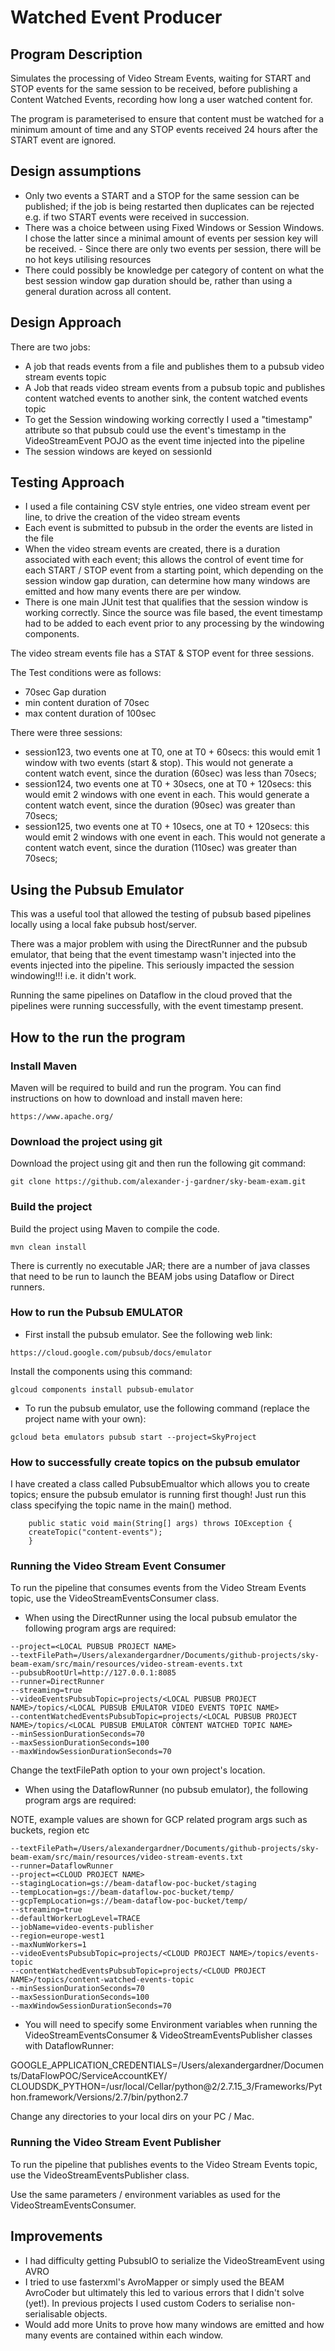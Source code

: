 # Watched Event Producer 

## Program Description

Simulates the processing of Video Stream Events, waiting for START and STOP events for the same session to be received, before publishing a Content Watched Events, recording how long a user watched content for.

The program is parameterised to ensure that content must be watched for a minimum amount of time and any STOP events received 24 hours after the START event are ignored.


## Design assumptions

- Only two events a START and a STOP for the same session can be published; if the job is being restarted then duplicates can be rejected e.g. if two START events were received in succession.
- There was a choice between using Fixed Windows or Session Windows. I chose the latter since a minimal amount of events per session key will be received. - Since there are only two events per session, there will be no hot keys utilising resources
- There could possibly be knowledge per category of content on what the best session window gap duration should be, rather than using a general duration across all content.


## Design Approach

There are two jobs:

- A job that reads events from a file and publishes them to a pubsub video stream events topic
- A Job that reads video stream events from a pubsub topic and publishes content watched events to another sink, the content watched events topic
- To get the Session windowing working correctly I used a "timestamp" attribute so that pubsub could use the event's timestamp in the VideoStreamEvent POJO as the event time injected into the pipeline
- The session windows are keyed on sessionId


## Testing Approach

- I used a file containing CSV style entries, one video stream event per line, to drive the creation of the video stream events
- Each event is submitted to pubsub in the order the events are listed in the file
- When the video stream events are created, there is a duration associated with each event; this allows the control of event time for each START / STOP event from a starting point, which depending on the session window gap duration, can determine how many windows are emitted and how many events there are per window. 
- There is one main JUnit test that qualifies that the session window is working correctly. Since the source was file based, the event timestamp had to be added to each event prior to any processing by the windowing components.

The video stream events file has a STAT & STOP event for three sessions.

The Test conditions were as follows:

- 70sec Gap duration
- min content duration of 70sec
- max content duration of 100sec

There were three sessions:

- session123, two events one at T0, one at T0 + 60secs: this would emit 1 window with two events (start & stop). This would not generate a content watch event, since the duration (60sec) was less than 70secs;
- session124, two events one at T0 + 30secs, one at T0 + 120secs: this would emit 2 windows with one event in each. This would generate a content watch event, since the duration (90sec) was greater than 70secs;
- session125, two events one at T0 + 10secs, one at T0 + 120secs: this would emit 2 windows with one event in each. This would not generate a content watch event, since the duration (110sec) was greater than 70secs;



## Using the Pubsub Emulator

This was a useful tool that allowed the testing of pubsub based pipelines locally using a local fake pubsub host/server.

There was a major problem with using the DirectRunner and the pubsub emulator, that being that the event timestamp wasn't injected into the events injected into the pipeline. This seriously impacted the session windowing!!! i.e. it didn't work.

Running the same pipelines on Dataflow in the cloud proved that the pipelines were running successfully, with the event timestamp present.



## How to the run the program

### Install Maven

Maven will be required to build and run the program. You can find instructions on how to download and install maven here: 

```
https://www.apache.org/
```


### Download the project using git

Download the project using git and then run the following git command:
```
git clone https://github.com/alexander-j-gardner/sky-beam-exam.git
```


### Build the project

Build the project using Maven to compile the code.

```
mvn clean install
```

There is currently no executable JAR; there are a number of java classes that need to be run to launch the BEAM jobs using Dataflow or Direct runners.


### How to run the Pubsub EMULATOR

- First install the pubsub emulator. See the following web link:

```
https://cloud.google.com/pubsub/docs/emulator
```

Install the components using this command:

```
glcoud components install pubsub-emulator
```

- To run the pubsub emulator, use the following command (replace the project name with your own):

```
gcloud beta emulators pubsub start --project=SkyProject
```

### How to successfully create topics on the pubsub emulator

I have created a class called PubsubEmualtor which allows you to create topics; ensure the pubsub emulator is running first though! Just run this class specifying the topic name in the main() method.

```
    public static void main(String[] args) throws IOException {        
	createTopic("content-events");
    }
```

### Running the Video Stream Event Consumer

To run the pipeline that consumes events from the Video Stream Events topic, use the VideoStreamEventsConsumer class.

- When using the DirectRunner using the local pubsub emulator the following program args are required:

```
--project=<LOCAL PUBSUB PROJECT NAME> 
--textFilePath=/Users/alexandergardner/Documents/github-projects/sky-beam-exam/src/main/resources/video-stream-events.txt 
--pubsubRootUrl=http://127.0.0.1:8085 
--runner=DirectRunner 
--streaming=true
--videoEventsPubsubTopic=projects/<LOCAL PUBSUB PROJECT NAME>/topics/<LOCAL PUBSUB EMULATOR VIDEO EVENTS TOPIC NAME>
--contentWatchedEventsPubsubTopic=projects/<LOCAL PUBSUB PROJECT NAME>/topics/<LOCAL PUBSUB EMULATOR CONTENT WATCHED TOPIC NAME>
--minSessionDurationSeconds=70 
--maxSessionDurationSeconds=100 
--maxWindowSessionDurationSeconds=70
```

Change the textFilePath option to your own project's location.

- When using the DataflowRunner (no pubsub emulator), the following program args are required: 

NOTE, example values are shown for GCP related program args such as buckets, region etc

```
--textFilePath=/Users/alexandergardner/Documents/github-projects/sky-beam-exam/src/main/resources/video-stream-events.txt 
--runner=DataflowRunner 
--project=<CLOUD PROJECT NAME>
--stagingLocation=gs://beam-dataflow-poc-bucket/staging 
--tempLocation=gs://beam-dataflow-poc-bucket/temp/ 
--gcpTempLocation=gs://beam-dataflow-poc-bucket/temp/ 
--streaming=true 
--defaultWorkerLogLevel=TRACE 
--jobName=video-events-publisher 
--region=europe-west1 
--maxNumWorkers=1 
--videoEventsPubsubTopic=projects/<CLOUD PROJECT NAME>/topics/events-topic 
--contentWatchedEventsPubsubTopic=projects/<CLOUD PROJECT NAME>/topics/content-watched-events-topic 
--minSessionDurationSeconds=70 
--maxSessionDurationSeconds=100 
--maxWindowSessionDurationSeconds=70
```

- You will need to specify some Environment variables when running the VideoStreamEventsConsumer & VideoStreamEventsPublisher classes with DataflowRunner:

GOOGLE_APPLICATION_CREDENTIALS=/Users/alexandergardner/Documents/DataFlowPOC/ServiceAccountKEY/<KEY>
CLOUDSDK_PYTHON=/usr/local/Cellar/python@2/2.7.15_3/Frameworks/Python.framework/Versions/2.7/bin/python2.7

Change any directories to your local dirs on your PC / Mac.


### Running the Video Stream Event Publisher

To run the pipeline that publishes events to the Video Stream Events topic, use the VideoStreamEventsPublisher class.

Use the same parameters / environment variables as used for the VideoStreamEventsConsumer.



## Improvements

- I had difficulty getting PubsubIO to serialize the VideoStreamEvent using AVRO
- I tried to use fasterxml's AvroMapper or simply used the BEAM AvroCoder but ultimately this led to various errors that I didn't solve (yet!). In previous projects I used custom Coders to serialise non-serialisable objects. 
- Would add more Units to prove how many windows are emitted and how many events are contained within each window.
